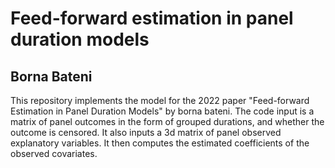 # Feed-forward estimation in panel duration models
## Borna Bateni
This repository implements the model for the 2022 paper "Feed-forward Estimation in Panel Duration Models" by borna bateni. The code input is a matrix of panel outcomes in the form of grouped durations, and whether the outcome is censored. It also inputs a 3d matrix of panel observed explanatory variables. It then computes the estimated coefficients of the observed covariates.
